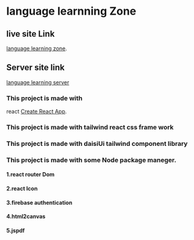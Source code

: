 # language learnning Zone



## live site Link
[language learning zone](https://github.com/programming-hero-web-course1/b610-learning-platform-client-side-mahmudur987).


## Server site link

[language learning server](https://language-learning-server.vercel.app/)

### This project is made with 

react [Create React App](https://github.com/facebook/create-react-app).


### This project is made with tailwind react css frame work 


### This project is made with daisiUi tailwind component library


### This project is made with some Node package maneger.

#### 1.react router Dom
#### 2.react Icon
#### 3.firebase authentication
#### 4.html2canvas
#### 5.jspdf